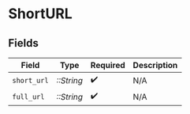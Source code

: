 # ShortURL


## Fields

| Field              | Type               | Required           | Description        |
| ------------------ | ------------------ | ------------------ | ------------------ |
| `short_url`        | *::String*         | :heavy_check_mark: | N/A                |
| `full_url`         | *::String*         | :heavy_check_mark: | N/A                |
